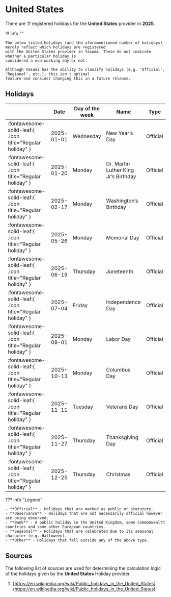 # United States

There are _11_ registered holidays for the **United States** provider in **2025**.

!!! info ""

    The below listed holidays (and the aforementioned number of holidays) merely reflect which holidays are registered
    with the United States provider in Yasumi. These do not indicate whether a particular holiday is
    considered a non-working day or not.

    Although Yasumi has the ability to classify holidays (e.g. 'Official', 'Regional', etc.), this isn't optimal
    feature and consider changing this in a future release.

## Holidays

|     | Date | Day of the week | Name | Type |
| --- | ---- | --------------- | ---- | ---- |
| :fontawesome-solid-leaf:{ .icon title="Regular holiday" } | 2025-01-01 | Wednesday | New Year’s Day | Official |
| :fontawesome-solid-leaf:{ .icon title="Regular holiday" } | 2025-01-20 | Monday | Dr. Martin Luther King Jr’s Birthday | Official |
| :fontawesome-solid-leaf:{ .icon title="Regular holiday" } | 2025-02-17 | Monday | Washington’s Birthday | Official |
| :fontawesome-solid-leaf:{ .icon title="Regular holiday" } | 2025-05-26 | Monday | Memorial Day | Official |
| :fontawesome-solid-leaf:{ .icon title="Regular holiday" } | 2025-06-19 | Thursday | Juneteenth | Official |
| :fontawesome-solid-leaf:{ .icon title="Regular holiday" } | 2025-07-04 | Friday | Independence Day | Official |
| :fontawesome-solid-leaf:{ .icon title="Regular holiday" } | 2025-09-01 | Monday | Labor Day | Official |
| :fontawesome-solid-leaf:{ .icon title="Regular holiday" } | 2025-10-13 | Monday | Columbus Day | Official |
| :fontawesome-solid-leaf:{ .icon title="Regular holiday" } | 2025-11-11 | Tuesday | Veterans Day | Official |
| :fontawesome-solid-leaf:{ .icon title="Regular holiday" } | 2025-11-27 | Thursday | Thanksgiving Day | Official |
| :fontawesome-solid-leaf:{ .icon title="Regular holiday" } | 2025-12-25 | Thursday | Christmas | Official |

??? info "Legend"

    - **Official** - Holidays that are marked as public or statutory.
    - **Observance** - Holidays that are not necessarily official however are being observed.
    - **Bank** - A public holiday in the United Kingdom, some Commonwealth countries and some other European countries.
    - **Seasonal** - Holidays that are celebrated due to its seasonal character (e.g. Halloween).
    - **Other** - Holidays that fall outside any of the above type.

## Sources

The following list of sources are used for determining the calculation logic of
the holidays given by the **United States** Holiday provider.


1. [https://en.wikipedia.org/wiki/Public_holidays_in_the_United_States](https://en.wikipedia.org/wiki/Public_holidays_in_the_United_States)
   
